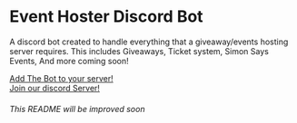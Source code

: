 Event Hoster Discord Bot
===========================
A discord bot created to handle everything that a giveaway/events hosting server requires.
This includes Giveaways, Ticket system, Simon Says Events, And more coming soon!

[Add The Bot to your server!](https://discord.com/api/oauth2/authorize?client_id=759290479069626418&permissions=2147483639&scope=bot)  
[Join our discord Server!](https://discord.gg/QNsmC84)

###### This README will be improved soon
